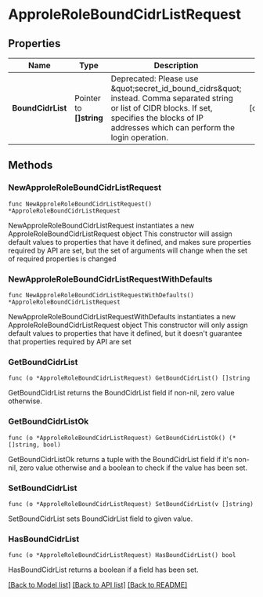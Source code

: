 # ApproleRoleBoundCidrListRequest

## Properties

Name | Type | Description | Notes
------------ | ------------- | ------------- | -------------
**BoundCidrList** | Pointer to **[]string** | Deprecated: Please use \&quot;secret_id_bound_cidrs\&quot; instead. Comma separated string or list of CIDR blocks. If set, specifies the blocks of IP addresses which can perform the login operation. | [optional] 

## Methods

### NewApproleRoleBoundCidrListRequest

`func NewApproleRoleBoundCidrListRequest() *ApproleRoleBoundCidrListRequest`

NewApproleRoleBoundCidrListRequest instantiates a new ApproleRoleBoundCidrListRequest object
This constructor will assign default values to properties that have it defined,
and makes sure properties required by API are set, but the set of arguments
will change when the set of required properties is changed

### NewApproleRoleBoundCidrListRequestWithDefaults

`func NewApproleRoleBoundCidrListRequestWithDefaults() *ApproleRoleBoundCidrListRequest`

NewApproleRoleBoundCidrListRequestWithDefaults instantiates a new ApproleRoleBoundCidrListRequest object
This constructor will only assign default values to properties that have it defined,
but it doesn't guarantee that properties required by API are set

### GetBoundCidrList

`func (o *ApproleRoleBoundCidrListRequest) GetBoundCidrList() []string`

GetBoundCidrList returns the BoundCidrList field if non-nil, zero value otherwise.

### GetBoundCidrListOk

`func (o *ApproleRoleBoundCidrListRequest) GetBoundCidrListOk() (*[]string, bool)`

GetBoundCidrListOk returns a tuple with the BoundCidrList field if it's non-nil, zero value otherwise
and a boolean to check if the value has been set.

### SetBoundCidrList

`func (o *ApproleRoleBoundCidrListRequest) SetBoundCidrList(v []string)`

SetBoundCidrList sets BoundCidrList field to given value.

### HasBoundCidrList

`func (o *ApproleRoleBoundCidrListRequest) HasBoundCidrList() bool`

HasBoundCidrList returns a boolean if a field has been set.


[[Back to Model list]](../README.md#documentation-for-models) [[Back to API list]](../README.md#documentation-for-api-endpoints) [[Back to README]](../README.md)


